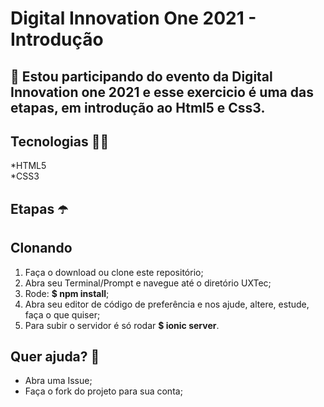 # Digital Innovation One 2021 - Introdução

## :speech_balloon: Estou participando do evento da Digital Innovation one 2021 e esse exercicio é uma das etapas, em introdução ao Html5 e Css3.

## Tecnologias :woman_technologist:	
 *HTML5
 <br>
 *CSS3 <br>
 
 
 ## Etapas :open_umbrella:	


## Clonando
1. Faça o download ou clone este repositório;
1. Abra seu Terminal/Prompt e navegue até o diretório UXTec;
1. Rode: **$ npm install**;
1. Abra seu editor de código de preferência e nos ajude, altere, estude, faça o que quiser;
1. Para subir o servidor é só rodar **$ ionic server**.

## Quer ajuda? :round_pushpin:
* Abra uma Issue;
* Faça o fork do projeto para sua conta;
